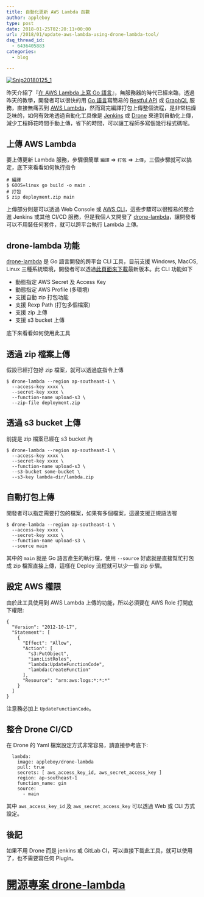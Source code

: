 ```yaml
---
title: 自動化更新 AWS Lambda 函數
author: appleboy
type: post
date: 2018-01-25T02:20:11+00:00
url: /2018/01/update-aws-lambda-using-drone-lambda-tool/
dsq_thread_id:
  - 6436405883
categories:
  - blog

---
```

[<img src="https://i1.wp.com/farm5.staticflickr.com/4745/38984480815_c8284784d4_z.jpg?w=840&#038;ssl=1" alt="Snip20180125_1" data-recalc-dims="1" />][1]

昨天介紹了『[在 AWS Lambda 上寫 Go 語言][2]』，無服務器的時代已經來臨，透過昨天的教學，開發者可以很快的用 [Go 語言][3]寫簡易的 [Restful API][4] 或 [GraphQL][5] 服務，直接無痛丟到 [AWS Lambda][6]，然而寫完編譯打包上傳整個流程，是非常枯燥乏味的，如何有效地透過自動化工具像是 [Jenkins][7] 或 [Drone][8] 來達到自動化上傳，減少工程師花時間手動上傳，省下的時間，可以讓工程師多寫個幾行程式碼呢。

<!--more-->

<!--more-->

## 上傳 AWS Lambda

要上傳更新 Lambda 服務，步驟很簡單 `編譯` => `打包` => `上傳`，三個步驟就可以搞定，底下來看看如何執行指令

<pre><code class="language-bash"># 編譯
$ GOOS=linux go build -o main .
# 打包
$ zip deployment.zip main</code></pre>

上傳部分則是可以透過 Web Console 或 [AWS CLI][9]，這些步驟可以很輕易的整合進 Jenkins 或其他 CI/CD 服務，但是我個人又開發了 [drone-lambda][10]，讓開發者可以不用裝任何套件，就可以跨平台執行 Lambda 上傳。

## drone-lambda 功能

[drone-lambda][10] 是 Go 語言開發的跨平台 CLI 工具，目前支援 Windows, MacOS, Linux 三種系統環境，開發者可以透過[此頁面來下載][11]最新版本。此 CLI 功能如下

  * 動態指定 AWS Secret 及 Access Key
  * 動態指定 AWS Profile (多環境)
  * 支援自動 zip 打包功能
  * 支援 Rexp Path (打包多個檔案)
  * 支援 zip 上傳
  * 支援 s3 bucket 上傳

底下來看看如何使用此工具

## 透過 zip 檔案上傳

假設已經打包好 zip 檔案，就可以透過底指令上傳

<pre><code class="language-shell">$ drone-lambda --region ap-southeast-1 \
  --access-key xxxx \
  --secret-key xxxx \
  --function-name upload-s3 \
  --zip-file deployment.zip</code></pre>

## 透過 s3 bucket 上傳

前提是 zip 檔案已經在 s3 bucket 內

<pre><code class="language-shell">$ drone-lambda --region ap-southeast-1 \
  --access-key xxxx \
  --secret-key xxxx \
  --function-name upload-s3 \
  --s3-bucket some-bucket \
  --s3-key lambda-dir/lambda.zip</code></pre>

## 自動打包上傳

開發者可以指定需要打包的檔案，如果有多個檔案，這邊支援正規語法喔

<pre><code class="language-shell">$ drone-lambda --region ap-southeast-1 \
  --access-key xxxx \
  --secret-key xxxx \
  --function-name upload-s3 \
  --source main</code></pre>

其中的 `main` 就是 Go 語言產生的執行檔，使用 `--source` 好處就是直接幫忙打包成 zip 檔案直接上傳，這樣在 Deploy 流程就可以少一個 zip 步驟。

## 設定 AWS 權限

由於此工具使用到 AWS Lambda 上傳的功能，所以必須要在 AWS Role 打開底下權限:

<pre><code class="language-json">{
  "Version": "2012-10-17",
  "Statement": [
    {
      "Effect": "Allow",
      "Action": [
        "s3:PutObject",
        "iam:ListRoles",
        "lambda:UpdateFunctionCode",
        "lambda:CreateFunction"
      ],
      "Resource": "arn:aws:logs:*:*:*"
    }
  ]
}</code></pre>

注意務必加上 `UpdateFunctionCode`。

## 整合 Drone CI/CD

在 Drone 的 Yaml 檔案設定方式非常容易，請直接參考底下:

<pre><code class="language-json">  lambda:
    image: appleboy/drone-lambda
    pull: true
    secrets: [ aws_access_key_id, aws_secret_access_key ]
    region: ap-southeast-1
    function_name: gin
    source:
      - main</code></pre>

其中 `aws_access_key_id` 及 `aws_secret_access_key` 可以透過 Web 或 CLI 方式設定。

## 後記

如果不用 Drone 而是 jenkins 或 GitLab CI，可以直接下載此工具，就可以使用了，也不需要寫任何 Plugin。

# [開源專案 drone-lambda][10]

 [1]: https://www.flickr.com/photos/appleboy/38984480815/in/dateposted-public/ "Snip20180125_1"
 [2]: https://blog.wu-boy.com/2018/01/write-golang-in-aws-lambda/
 [3]: https://golang.org
 [4]: https://ithelp.ithome.com.tw/articles/10157431
 [5]: http://graphql.org/learn/
 [6]: https://aws.amazon.com/tw/lambda/
 [7]: https://jenkins.io
 [8]: https://github.com/drone/drone
 [9]: https://aws.amazon.com/cli/
 [10]: https://github.com/appleboy/drone-lambda
 [11]: https://github.com/appleboy/drone-lambda/releases